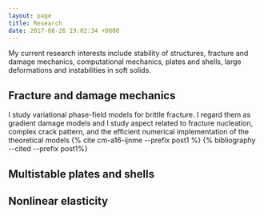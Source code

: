 ```yaml
---
layout: page
title: Research
date: 2017-08-26 19:02:34 +0800
---
```

My current research interests include stability of structures,
fracture and damage mechanics, computational mechanics,
plates and shells, large deformations and instabilities in soft solids.

## Fracture and damage mechanics

I study variational phase-field models for brittle fracture.
I regard them as gradient damage models and I study aspect related to fracture nucleation, complex crack pattern, and the efficient numerical implementation of the theoretical models {% cite cm-a16-ijnme --prefix post1 %}
{% bibliography --cited --prefix post1%}

## Multistable plates and shells
## Nonlinear elasticity

